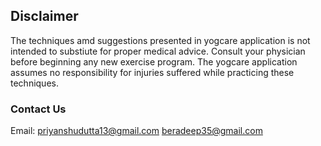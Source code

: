 Disclaimer 
----------------

The techniques amd suggestions presented in yogcare application is not intended to substiute for proper medical advice. Consult   your physician before beginning any new exercise program. The yogcare application assumes no responsibility for injuries suffered while practicing these techniques.

### Contact Us
Email: priyanshudutta13@gmail.com
       beradeep35@gmail.com